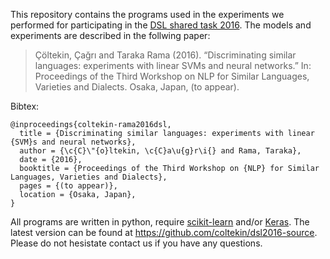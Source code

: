 This repository contains the programs used in the experiments we performed 
for participating in the [DSL shared task 2016](http://ttg.uni-saarland.de/vardial2016/dsl2016.html).
The models and experiments are described in the follwing paper:

> Çöltekin, Çağrı and Taraka Rama (2016). “Discriminating similar languages: experiments with linear SVMs and neural networks.” In: Proceedings of the Third Workshop on NLP for Similar Languages, Varieties and Dialects. Osaka, Japan, (to appear).

Bibtex:
```
@inproceedings{coltekin-rama2016dsl,
  title = {Discriminating similar languages: experiments with linear {SVM}s and neural networks},
  author = {\c{C}\"{o}ltekin, \c{C}a\u{g}r\i{} and Rama, Taraka},
  date = {2016},
  booktitle = {Proceedings of the Third Workshop on {NLP} for Similar Languages, Varieties and Dialects},
  pages = {(to appear)},
  location = {Osaka, Japan},
}
```

All programs are written in python, require [scikit-learn](http://scikit-learn.org/) and/or [Keras](https://keras.io/).
The latest version can be found at https://github.com/coltekin/dsl2016-source.
Please do not hesistate contact us if you have any questions.
